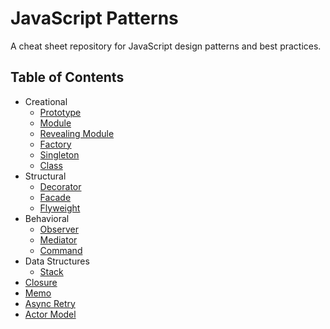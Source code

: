 # JavaScript Patterns #

A cheat sheet repository for JavaScript design patterns and best practices.

## Table of Contents ##
* Creational
  * [Prototype](creational/prototype/)
  * [Module](creational/module/)
  * [Revealing Module](creational/revealing-module/)
  * [Factory](creational/factory/)
  * [Singleton](creational/singleton/)
  * [Class](creational/class/)
* Structural
  * [Decorator](structural/decorator/)
  * [Facade](structural/facade/)
  * [Flyweight](structural/flyweight/)
* Behavioral
  * [Observer](behavioral/observer/)
  * [Mediator](behavioral/mediator/)
  * [Command](behavioral/command/)
* Data Structures
    * [Stack](data-structures/stack/)
* [Closure](closure/)
* [Memo](memo/)
* [Async Retry](async-retry/)
* [Actor Model](actor-model/)
